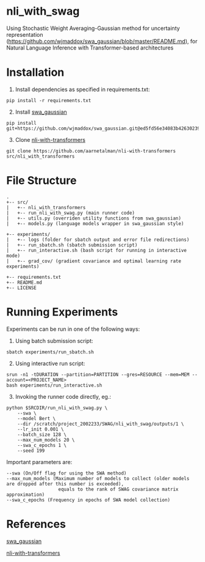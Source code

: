 # nli_with_swag
Using Stochastic Weight Averaging-Gaussian method for uncertainty representation (https://github.com/wjmaddox/swa_gaussian/blob/master/README.md), for Natural Language Inference with Transformer-based architectures

# Installation
1. Install dependencies as specified in requirements.txt:
```
pip install -r requirements.txt
```

2. Install [swa_gaussian](https://github.com/wjmaddox/swa_gaussian/)
```
pip install git+https://github.com/wjmaddox/swa_gaussian.git@ed5fd56e34083b42630239e59076952dee44daf4
```

3. Clone [nli-with-transformers](https://github.com/aarnetalman/nli-with-transformers)
```
git clone https://github.com/aarnetalman/nli-with-transformers src/nli_with_transformers
```

# File Structure

```
.
+-- src/
|   +-- nli_with_transformers
|   +-- run_nli_with_swag.py (main runner code)
|   +-- utils.py (overriden utility functions from swa_gaussian)
|   +-- models.py (language models wrapper in swa_gaussian style)

+-- experiments/
|   +-- logs (folder for sbatch output and error file redirections)
|   +-- run_sbatch.sh (sbatch submission script)
|   +-- run_interactive.sh (bash script for running in interactive mode)
|   +-- grad_cov/ (gradient covariance and optimal learning rate experiments)      

+-- requirements.txt
+-- README.md
+-- LICENSE
```

# Running Experiments
Experiments can be run in one of the following ways:

1. Using batch submission script:
```
sbatch experiments/run_sbatch.sh
```

2. Using interactive run script:
``` 
srun -n1 -tDURATION --partition=PARTITION --gres=RESOURCE --mem=MEM --account=<PROJECT_NAME>
bash experiments/run_interactive.sh
```

3. Invoking the runner code directly, eg.:
``` 
python $SRCDIR/run_nli_with_swag.py \
    --swa \
    --model Bert \
    --dir /scratch/project_2002233/SWAG/nli_with_swag/outputs/1 \
    --lr_init 0.001 \
    --batch_size 128 \
    --max_num_models 20 \
    --swa_c_epochs 1 \
    --seed 199
```

Important parameters are:

```
--swa (On/Off flag for using the SWA method)
--max_num_models (Maximum number of models to collect (older models are dropped after this number is exceeded), 
                   equals to the rank of SWAG covariance matrix approximation)
--swa_c_epochs (Frequency in epochs of SWA model collection)
```

# References
[swa_gaussian](https://github.com/wjmaddox/swa_gaussian/)

[nli-with-transformers](https://github.com/aarnetalman/nli-with-transformers)
